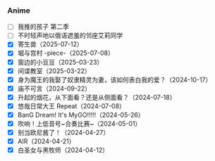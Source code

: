### Anime

- [ ] 我推的孩子 第二季
- [ ] 不时轻声地以俄语遮羞的邻座艾莉同学
- [x] 寄生兽（2025-07-12）
- [x] 堀与宫村 -piece-（2025-07-08）
- [x] 窗边的小豆豆（2025-03-23）
- [x] 间谍教室（2025-03-22）
- [x] 身为魔王的我娶了奴隶精灵为妻，该如何表白我的爱？（2024-10-17）
- [x] 庙不可言（2024-09-22）
- [x] 升起的烟花，从下面看？还是从侧面看？（2024-07-18）
- [x] 悠哉日常大王 Repeat（2024-07-08）
- [x] BanG Dream! It's MyGO!!!!!（2024-05-26）
- [x] 吹响！上低音号\~合奏比赛\~（2024-05-01）
- [x] 别当欧尼酱了！（2024-04-27）
- [x] AIR（2024-04-21）
- [x] 白圣女与黑牧师（2024-04-12）
